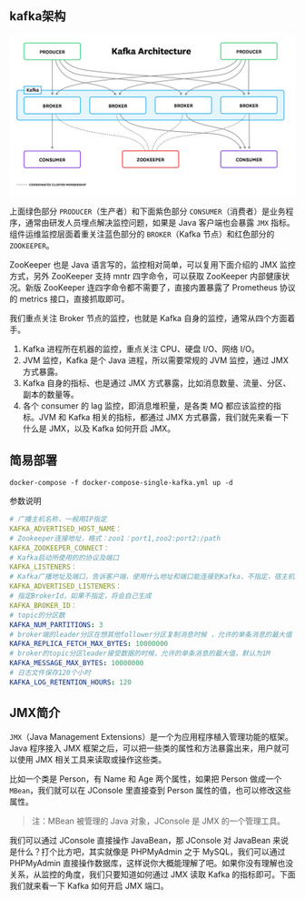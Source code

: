 ## kafka架构

![kafka-arch](./kafka-arch.webp)

上面绿色部分 `PRODUCER`（生产者）和下面紫色部分 `CONSUMER`（消费者）是业务程序，通常由研发人员埋点解决监控问题，如果是 Java 客户端也会暴露 `JMX` 指标。组件运维监控层面着重关注蓝色部分的 `BROKER`（Kafka 节点）和红色部分的 `ZOOKEEPER`。

ZooKeeper 也是 Java 语言写的，监控相对简单，可以复用下面介绍的 JMX 监控方式，另外 ZooKeeper 支持 mntr 四字命令，可以获取 ZooKeeper 内部健康状况。新版 ZooKeeper 连四字命令都不需要了，直接内置暴露了 Prometheus 协议的 metrics 接口，直接抓取即可。

我们重点关注 Broker 节点的监控，也就是 Kafka 自身的监控，通常从四个方面着手。

1. Kafka 进程所在机器的监控，重点关注 CPU、硬盘 I/O、网络 I/O。
2. JVM 监控，Kafka 是个 Java 进程，所以需要常规的 JVM 监控，通过 JMX 方式暴露。
3. Kafka 自身的指标、也是通过 JMX 方式暴露，比如消息数量、流量、分区、副本的数量等。
4. 各个 consumer 的 lag 监控，即消息堆积量，是各类 MQ 都应该监控的指标。JVM 和 Kafka 相关的指标，都通过 JMX 方式暴露，我们就先来看一下什么是 JMX，以及 Kafka 如何开启 JMX。

## 简易部署

```shell
docker-compose -f docker-compose-single-kafka.yml up -d
```

参数说明

```yaml
# 广播主机名称，一般用IP指定
KAFKA_ADVERTISED_HOST_NAME：
# Zookeeper连接地址，格式：zoo1：port1,zoo2:port2:/path
KAFKA_ZOOKEEPER_CONNECT：
# Kafka启动所使用的的协议及端口
KAFKA_LISTENERS：
# Kafka广播地址及端口，告诉客户端，使用什么地址和端口能连接到Kafka，不指定，宿主机以外的客户端将无法连接到Kafka
KAFKA_ADVERTISED_LISTENERS：
# 指定BrokerId，如果不指定，将会自己生成
KAFKA_BROKER_ID：
# topic的分区数
KAFKA_NUM_PARTITIONS: 3
# broker端的leader分区在想其他follower分区复制消息时候 ，允许的单条消息的最大值
KAFKA_REPLICA_FETCH_MAX_BYTES: 10000000
# broker的topic分区leader接受数据的时候，允许的单条消息的最大值，默认为1M
KAFKA_MESSAGE_MAX_BYTES: 10000000
# 日志文件保存120个小时
KAFKA_LOG_RETENTION_HOURS: 120
```

## JMX简介

`JMX`（Java Management Extensions）是一个为应用程序植入管理功能的框架。Java 程序接入 JMX 框架之后，可以把一些类的属性和方法暴露出来，用户就可以使用 JMX 相关工具来读取或操作这些类。

比如一个类是 Person，有 Name 和 Age 两个属性，如果把 Person 做成一个 `MBean`，我们就可以在 JConsole 里直接查到 Person 属性的值，也可以修改这些属性。

> 注：MBean 被管理的 Java 对象，JConsole 是 JMX 的一个管理工具。

我们可以通过 JConsole 直接操作 JavaBean，那 JConsole 对 JavaBean 来说是什么？打个比方吧，其实就像是 PHPMyAdmin 之于 MySQL，我们可以通过 PHPMyAdmin 直接操作数据库，这样说你大概能理解了吧。如果你没有理解也没关系，从监控的角度，我们只要知道如何通过 JMX 读取 Kafka 的指标即可。下面我们就来看一下 Kafka 如何开启 JMX 端口。

